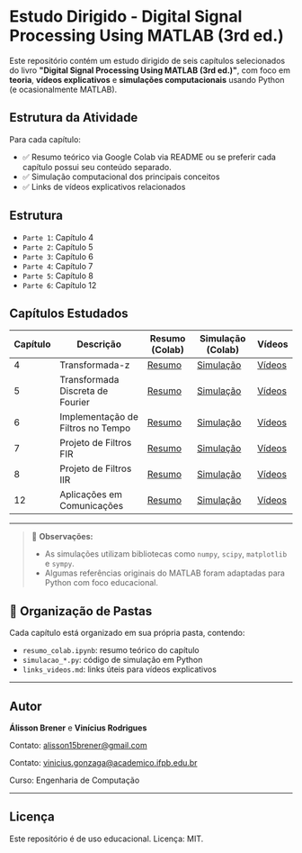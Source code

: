 # Estudo Dirigido - Digital Signal Processing Using MATLAB (3rd ed.)

Este repositório contém um estudo dirigido de seis capítulos selecionados do livro **"Digital Signal Processing Using MATLAB (3rd ed.)"**, com foco em **teoria**, **vídeos explicativos** e **simulações computacionais** usando Python (e ocasionalmente MATLAB).

## Estrutura da Atividade

Para cada capítulo:
- ✅ Resumo teórico via Google Colab via README ou se preferir cada capítulo possui seu conteúdo separado.
- ✅ Simulação computacional dos principais conceitos
- ✅ Links de vídeos explicativos relacionados

## Estrutura

- `Parte 1`: Capítulo 4
- `Parte 2`: Capítulo 5
- `Parte 3`: Capítulo 6
- `Parte 4`: Capítulo 7
- `Parte 5`: Capítulo 8
- `Parte 6`: Capítulo 12

## Capítulos Estudados

| Capítulo | Descrição | Resumo (Colab) | Simulação (Colab) | Vídeos |
|----------|-----------|----------------|-----------|--------|
| 4 | Transformada-z | [Resumo](https://colab.research.google.com/drive/1MlUahT9ZChRk2Z_YW4EZsIbyRFyOgR-s?usp=sharing) | [Simulação](https://colab.research.google.com/drive/1rETEtQQsy2f1D-m95FrDYH4lnqtmApwk?usp=sharing) | [Vídeos](./Parte%201/links_videos.md) |
| 5 | Transformada Discreta de Fourier | [Resumo](https://colab.research.google.com/drive/1ARdJ-fI7BhbgyA15PA5BlfxAwQq2rGuO?usp=sharing) | [Simulação](https://colab.research.google.com/drive/1io5DyLWfFuCdRzk2VFrCiZXVFkPF7cDv?usp=sharing) | [Vídeos](./Parte%202/links_videos.md) |
| 6 | Implementação de Filtros no Tempo | [Resumo](https://colab.research.google.com/drive/1uqayPf2hxGqbZ_cnvrQ3j_76xmdc4AeJ?usp=sharing) | [Simulação](https://colab.research.google.com/drive/1A2-z6_mbJrlgBONoDYY9JFvCtu5qLKZu?usp=sharing) | [Vídeos](./Parte%203/links_videos.md) |
| 7 | Projeto de Filtros FIR | [Resumo](https://colab.research.google.com/drive/1uA6OzkAItuCzf30s-wiX8ELV6WkeC7PG?usp=sharing) | [Simulação](https://colab.research.google.com/drive/1FhVHd1HPGrVUbkGvlcs-HFM3D5_zdnMD?usp=sharing) | [Vídeos](./Parte%204/links_videos.md) |
| 8 | Projeto de Filtros IIR | [Resumo](https://drive.google.com/file/d/1rnK010KF3CjbfDXVTpmI1ktjuevFOd9n/view?usp=sharing) | [Simulação](https://colab.research.google.com/drive/1JLEtVMeqfpM23cKAAlnYwpnXDZUfLl5K?usp=sharing) | [Vídeos](./capitulo08-filtros-iir/links_videos.md) |
| 12 | Aplicações em Comunicações | [Resumo](./capitulo12-comunicacoes/resumo_colab.ipynb) | [Simulação](./capitulo12-comunicacoes/simulacao_comunicacoes.py) | [Vídeos](./capitulo12-comunicacoes/links_videos.md) |

---

> 📌 **Observações:**
> - As simulações utilizam bibliotecas como `numpy`, `scipy`, `matplotlib` e `sympy`.
> - Algumas referências originais do MATLAB foram adaptadas para Python com foco educacional.

## 📁 Organização de Pastas

Cada capítulo está organizado em sua própria pasta, contendo:
- `resumo_colab.ipynb`: resumo teórico do capítulo
- `simulacao_*.py`: código de simulação em Python
- `links_videos.md`: links úteis para vídeos explicativos

---

## Autor

**Álisson Brener**  e **Vinícius Rodrigues**

Contato: alisson15brener@gmail.com  

Contato: vinicius.gonzaga@academico.ifpb.edu.br

Curso: Engenharia de Computação

---

## Licença

Este repositório é de uso educacional. Licença: MIT.
